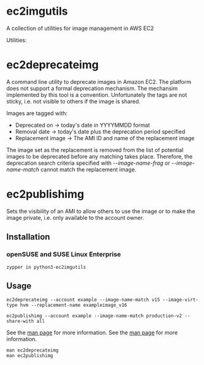 ec2imgutils
===========

A collection of utilities for image management in AWS EC2

Utilities:

# ec2deprecateimg

A command line utility to deprecate images in Amazon EC2. The platform does
not support a formal deprecation mechanism. The mechansim implemented by this
tool is a convention. Unfortunately the tags are not sticky, i.e. not visible
to others if the image is shared.

Images are tagged with:

- Deprecated on -> today's date in YYYYMMDD format
- Removal date -> today's date plus the deprecation period specified
- Replacement image -> The AMI ID and name of the replacement image

The image set as the replacement is removed from the list of potential
images to be deprecated before any matching takes place. Therefore, the
deprecation search criteria specified with _--image-name-frag_ or
_--image-name-match_ cannot match the replacement image.


# ec2publishimg

Sets the visibility of an AMI to allow others to use the
image or to make the image private, i.e. only available to the account
owner.

## Installation

### openSUSE and SUSE Linux Enterprise

```
zypper in python3-ec2imgutils
```


## Usage

```
ec2deprecateimg --account example --image-name-match v15 --image-virt-type hvm --replacement-name exampleimage_v16

ec2publishimg --account example --image-name-match production-v2 --share-with all
```


See the [man page](man/man1/ec2deprecateimg.1) for more information.
See the [man page](man/man1/ec2publishimg.1) for more information.

```
man ec2deprecateimg
man ec2publishimg
```

